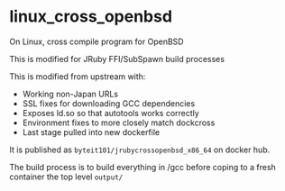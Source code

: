 # linux_cross_openbsd
On Linux, cross compile program for OpenBSD 

This is modified for JRuby FFI/SubSpawn build processes

This is modified from upstream with:
 * Working non-Japan URLs
 * SSL fixes for downloading GCC dependencies
 * Exposes ld.so so that autotools works correctly
 * Environment fixes to more closely match dockcross
 * Last stage pulled into new dockerfile

It is published as `byteit101/jrubycrossopenbsd_x86_64` on docker hub.


The build process is to build everything in /gcc before coping to a fresh container the top level `output/`
